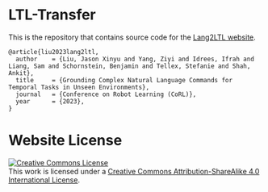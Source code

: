 # LTL-Transfer

This is the repository that contains source code for the [Lang2LTL website](https://lang2ltl.github.io/).

```
@article{liu2023lang2ltl,
  author    = {Liu, Jason Xinyu and Yang, Ziyi and Idrees, Ifrah and Liang, Sam and Schornstein, Benjamin and Tellex, Stefanie and Shah, Ankit},
  title     = {Grounding Complex Natural Language Commands for Temporal Tasks in Unseen Environments},
  journal   = {Conference on Robot Learning (CoRL)},
  year      = {2023},
}
```

# Website License
<a rel="license" href="http://creativecommons.org/licenses/by-sa/4.0/"><img alt="Creative Commons License" style="border-width:0" src="https://i.creativecommons.org/l/by-sa/4.0/88x31.png" /></a><br />This work is licensed under a <a rel="license" href="http://creativecommons.org/licenses/by-sa/4.0/">Creative Commons Attribution-ShareAlike 4.0 International License</a>.
